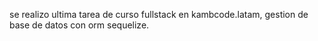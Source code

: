 se realizo ultima tarea de curso fullstack en kambcode.latam, gestion de base de datos con orm sequelize.
